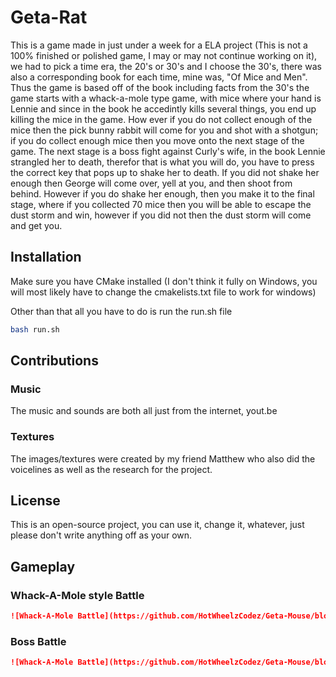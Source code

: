 # Geta-Rat
This is a game made in just under a week for a ELA project (This is not a 100% finished or polished game, I may or may not continue working on it), we had to pick a time era, the 20's or 30's and I choose the 30's, there was also a corresponding book for each time, mine was, "Of Mice and Men". Thus the game is based off of the book including facts from the 30's the game starts with a whack-a-mole type game, with mice where your hand is Lennie and since in the book he accedintly kills several things, you end up killing the mice in the game. How ever if you do not collect enough of the mice then the pick bunny rabbit will come for you and shot with a shotgun; if you do collect enough mice then you move onto the next stage of the game. The next stage is a boss fight against Curly's wife, in the book Lennie strangled her to death, therefor that is what you will do, you have to press the correct key that pops up to shake her to death. If you did not shake her enough then George will come over, yell at you, and then shoot from behind. However if you do shake her enough, then you make it to the final stage, where if you collected 70 mice then you will be able to escape the dust storm and win, however if you did not then the dust storm will come and get you.

## Installation
Make sure you have CMake installed (I don't think it fully on Windows, you will most likely have to change the cmakelists.txt file to work for windows)

Other than that all you have to do is run the run.sh file
```bash
bash run.sh
```

## Contributions
### Music
The music and sounds are both all just from the internet, yout.be

### Textures
The images/textures were created by my friend Matthew who also did the voicelines as well as the research for the project.

## License
This is an open-source project, you can use it, change it, whatever, just please don't write anything off as your own.

## Gameplay
### Whack-A-Mole style Battle
```markdown
![Whack-A-Mole Battle](https://github.com/HotWheelzCodez/Geta-Mouse/blob/main/assets/thumbnails/battle.png)
```
### Boss Battle
```markdown
![Whack-A-Mole Battle](https://github.com/HotWheelzCodez/Geta-Mouse/blob/main/assets/thumbnails/bossBattle.png)
```
